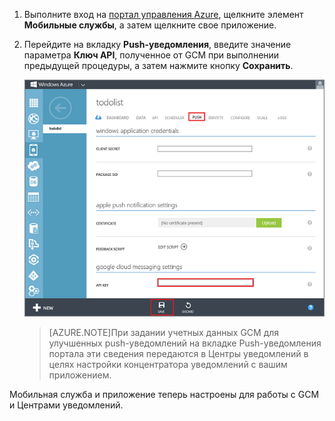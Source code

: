 
1. Выполните вход на [портал управления Azure](https://manage.windowsazure.com/), щелкните элемент **Мобильные службы**, а затем щелкните свое приложение.

2. Перейдите на вкладку **Push-уведомления**, введите значение параметра **Ключ API**, полученное от GCM при выполнении предыдущей процедуры, а затем нажмите кнопку **Сохранить**.

   	![](./media/mobile-services-android-configure-push/mobile-push-tab-android.png)

    >[AZURE.NOTE]При задании учетных данных GCM для улучшенных push-уведомлений на вкладке Push-уведомления портала эти сведения передаются в Центры уведомлений в целях настройки концентратора уведомлений с вашим приложением.

Мобильная служба и приложение теперь настроены для работы с GCM и Центрами уведомлений.

<!---HONumber=August15_HO6-->